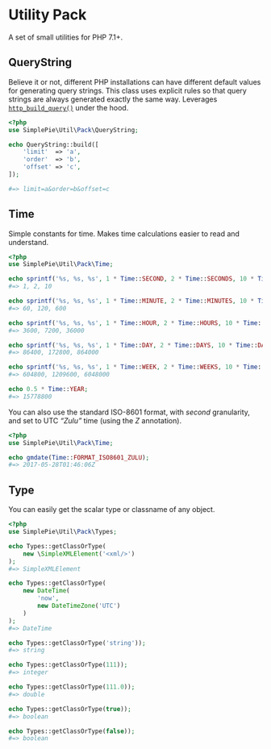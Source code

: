 # Utility Pack

A set of small utilities for PHP 7.1+.

## QueryString

Believe it or not, different PHP installations can have different default values for generating query strings. This class uses explicit rules so that query strings are always generated exactly the same way. Leverages [`http_build_query()`](http://php.net/manual/en/function.http-build-query.php) under the hood.

```php
<?php
use SimplePie\Util\Pack\QueryString;

echo QueryString::build([
    'limit'  => 'a',
    'order'  => 'b',
    'offset' => 'c',
]);

#=> limit=a&order=b&offset=c
```

## Time

Simple constants for time. Makes time calculations easier to read and understand.

```php
<?php
use SimplePie\Util\Pack\Time;

echo sprintf('%s, %s, %s', 1 * Time::SECOND, 2 * Time::SECONDS, 10 * Time::SECONDS);
#=> 1, 2, 10

echo sprintf('%s, %s, %s', 1 * Time::MINUTE, 2 * Time::MINUTES, 10 * Time::MINUTES);
#=> 60, 120, 600

echo sprintf('%s, %s, %s', 1 * Time::HOUR, 2 * Time::HOURS, 10 * Time::HOURS);
#=> 3600, 7200, 36000

echo sprintf('%s, %s, %s', 1 * Time::DAY, 2 * Time::DAYS, 10 * Time::DAYS);
#=> 86400, 172800, 864000

echo sprintf('%s, %s, %s', 1 * Time::WEEK, 2 * Time::WEEKS, 10 * Time::WEEKS);
#=> 604800, 1209600, 6048000

echo 0.5 * Time::YEAR;
#=> 15778800
```

You can also use the standard ISO-8601 format, with _second_ granularity, and set to UTC _“Zulu”_ time (using the _Z_ annotation).

```php
<?php
use SimplePie\Util\Pack\Time;

echo gmdate(Time::FORMAT_ISO8601_ZULU); 
#=> 2017-05-28T01:46:06Z
```

## Type

You can easily get the scalar type or classname of any object.

```php
<?php
use SimplePie\Util\Pack\Types;

echo Types::getClassOrType(
    new \SimpleXMLElement('<xml/>')
);
#=> SimpleXMLElement

echo Types::getClassOrType(
    new DateTime(
        'now', 
        new DateTimeZone('UTC')
    )
);
#=> DateTime

echo Types::getClassOrType('string'));
#=> string

echo Types::getClassOrType(111));
#=> integer

echo Types::getClassOrType(111.0));
#=> double

echo Types::getClassOrType(true));
#=> boolean

echo Types::getClassOrType(false));
#=> boolean
```
